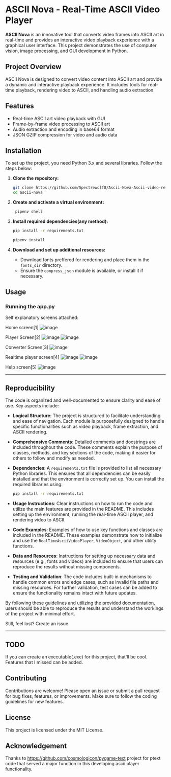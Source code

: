 # ASCII Nova - Real-Time ASCII Video Player

**ASCII Nova** is an innovative tool that converts video frames into ASCII art in real-time and provides an interactive video playback experience with a graphical user interface. This project demonstrates the use of computer vision, image processing, and GUI development in Python.

## Project Overview

ASCII Nova is designed to convert video content into ASCII art and provide a dynamic and interactive playback experience. It includes tools for real-time playback, rendering video to ASCII, and handling audio extraction.

## Features

- Real-time ASCII art video playback with GUI
- Frame-by-frame video processing to ASCII art
- Audio extraction and encoding in base64 format
- JSON GZIP compression for video and audio data


## Installation

To set up the project, you need Python 3.x and several libraries. Follow the steps below:

1. **Clone the repository:**

   ```bash
   git clone https://github.com/Spectrewolf8/Ascii-Nova-Ascii-video-renderer-and-player.git
   cd ascii-nova
   ```

2. **Create and activate a virtual environment:**

   ```bash
    pipenv shell
   ```

3. **Install required dependencies(any method):**

   ```bash
   pip install -r requirements.txt
   ```
   ```bash
   pipenv install
   ```

4. **Download and set up additional resources:**
   - Download fonts preffered for rendering and place them in the `fonts_dir` directory.
   - Ensure the `compress_json` module is available, or install it if necessary.

## Usage

### Running the app.py

Self explanatory screens attached:

Home screen[1]
![image](https://github.com/user-attachments/assets/55318dc4-ca94-4f8e-a3bd-1e0c8ab4b43b)

Player Screen[2]
![image](https://github.com/user-attachments/assets/40bba8bc-08c9-4a5b-abbb-6609638328ed)
![image](https://github.com/user-attachments/assets/a4786b96-d6cd-4185-ae75-c88864e31162)


Converter Screen[3]
![image](https://github.com/user-attachments/assets/a6c96885-0afc-4af0-8791-b74dd71bb0df)

Realtime player screen[4]
![image](https://github.com/user-attachments/assets/7b85619f-4261-4dcc-ad4c-d607026e803b)
![image](https://github.com/user-attachments/assets/2b84b0e1-452d-4c67-8b07-715640a3b36c)


Help screen[5]
![image](https://github.com/user-attachments/assets/2889813c-6c6a-4dcf-afd3-7f2c0334390d)

--- 

## Reproducibility

The code is organized and well-documented to ensure clarity and ease of use. Key aspects include:

- **Logical Structure**: The project is structured to facilitate understanding and ease of navigation. Each module is purposefully designed to handle specific functionalities such as video playback, frame extraction, and ASCII rendering.

- **Comprehensive Comments**: Detailed comments and docstrings are included throughout the code. These comments explain the purpose of classes, methods, and key sections of the code, making it easier for others to follow and modify as needed.

- **Dependencies**: A `requirements.txt` file is provided to list all necessary Python libraries. This ensures that all dependencies can be easily installed and that the environment is correctly set up. You can install the required libraries using:

  ```bash
  pip install -r requirements.txt
  ```

- **Usage Instructions**: Clear instructions on how to run the code and utilize the main features are provided in the README. This includes setting up the environment, running the real-time ASCII player, and rendering video to ASCII.

- **Code Examples**: Examples of how to use key functions and classes are included in the README. These examples demonstrate how to initialize and use the `RealTimeAsciiVideoPlayer`, `VideoObject`, and other utility functions.

- **Data and Resources**: Instructions for setting up necessary data and resources (e.g., fonts and videos) are included to ensure that users can reproduce the results without missing components.

- **Testing and Validation**: The code includes built-in mechanisms to handle common errors and edge cases, such as invalid file paths and missing resources. For further validation, test cases can be added to ensure the functionality remains intact with future updates.

By following these guidelines and utilizing the provided documentation, users should be able to reproduce the results and understand the workings of the project with minimal effort.

Still, feel lost? Create an issue.

--- 

## TODO

If you can create an executable(.exe) for this project, that'll be cool. Features that I missed can be added.

## Contributing

Contributions are welcome! Please open an issue or submit a pull request for bug fixes, features, or improvements. Make sure to follow the coding guidelines for new features.

## License

This project is licensed under the MIT License.

## Acknowledgement

Thanks to https://github.com/cosmologicon/pygame-text project for ptext code that served a major function in this developing ascii player functionality.
